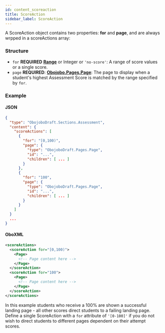 ```yaml
---
id: content_scoreaction
title: ScoreAction
sidebar_label: ScoreAction
---
```


A ScoreAction object contains two properties: **for** and **page**, and are always wrpped in a scoreActions array:

### Structure

* `for` **REQUIRED** **[Range](content_range.md)** or Integer or `'no-score'`: A range of score values or a single score.
* `page` **REQUIRED**: [**Obojobo.Pages.Page**](obonode_page.md): The page to display when a student's highest Assessment Score is matched by the range specified by `for`.

### Example

#### JSON

```json
{
  "type": "ObojoboDraft.Sections.Assessment",
  "content": {
    "scoreActions": [
      {
        "for": "[0,100)",
        "page": {
          "type": "ObojoboDraft.Pages.Page",
          "id": "...",
          "children": [ ... ]
        }
      },
      {
        "for": "100",
        "page": {
          "type": "ObojoboDraft.Pages.Page",
          "id": "...",
          "children": [ ... ]
        }
      }
    ]
  }
  ...
}
```

#### OboXML

```xml
<scoreActions>
  <scoreAction for="[0,100)">
    <Page>
      <!-- Page content here -->
    </Page>
  </scoreAction>
  <scoreAction for="100">
    <Page>
      <!-- Page content here -->
    </Page>
  </scoreAction>
</scoreActions>
```

In this example students who receive a 100% are shown a successful landing page - all other scores direct students to a failing landing page. Define a single ScoreAction with a `for` attribute of `'[0-100]'` if you do not wish to direct students to different pages dependent on their attempt scores.
